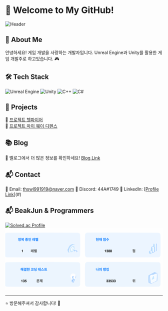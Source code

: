 <div align="left">

# 🌟 Welcome to My GitHub!

![Header](https://capsule-render.vercel.app/api?type=soft&color=gradient&height=150&section=header&text=Welcome!&fontSize=50)

## 🚀 About Me
안녕하세요! 게임 개발을 사랑하는 개발자입니다. Unreal Engine과 Unity를 활용한 게임 개발주로 하고있습니다. 🎮

## 🛠 Tech Stack
![Unreal Engine](https://img.shields.io/badge/Unreal%20Engine-0E1128?style=for-the-badge&logo=unrealengine&logoColor=white)
![Unity](https://img.shields.io/badge/Unity-100000?style=for-the-badge&logo=unity&logoColor=white)
![C++](https://img.shields.io/badge/C%2B%2B-00599C?style=for-the-badge&logo=c%2B%2B&logoColor=white)
![C#](https://img.shields.io/badge/C%23-239120?style=for-the-badge&logo=c-sharp&logoColor=white)

## 📌 Projects
🔹 [프로젝트 헬파이어](https://youtu.be/TKXGBKkq4zQ?si=sYFM4UiIKyWT5Q7X)  
🔹 [프로젝트 마이 웨이 디펜스](https://youtu.be/ITbrcxB4o34?si=39U2esqV3XFizN3n)

## 📚 Blog
📝 벨로그에서 더 많은 정보를 확인하세요! [Blog Link](https://velog.io/@thswl1230/posts)

## 📬 Contact
📧 Email: thswl991919@naver.com
💬 Discord: 44A#1749 
📌 LinkedIn: [[Profile Link](https://www.linkedin.com/feed/?trk=guest_homepage-basic_nav-header-signin)](#)

## 📬 BeakJun & Programmers

[![Solved.ac Profile](http://mazassumnida.wtf/api/v2/generate_badge?boj=thswl9919)](https://solved.ac/thswl9919/)
![Programmers Badge](https://raw.githubusercontent.com/FlowerNoClip/Programmers_Badge_Generator/main/result/result.svg)

---
⭐️ 방문해주셔서 감사합니다! 🚀
</div>

